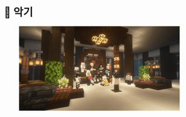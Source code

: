 # 🎷 악기

<figure><img src="../../.gitbook/assets/2022-08-31_17.25.17 (1).png" alt=""><figcaption></figcaption></figure>
